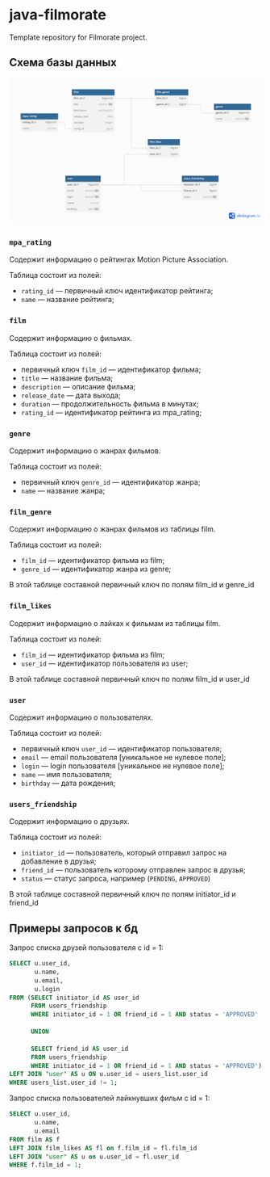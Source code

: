 # java-filmorate

Template repository for Filmorate project.

## Схема базы данных

![Screenshot of a comment on a GitHub issue showing an image, added in the Markdown, of an Octocat smiling and raising a tentacle.](./schema.png)

### `mpa_rating`

Содержит информацию о рейтингах Motion Picture Association.

Таблица состоит из полей:

- `rating_id` — первичный ключ идентификатор рейтинга;
- `name` — название рейтинга;

### `film`

Содержит информацию о фильмах.

Таблица состоит из полей:

- первичный ключ `film_id` — идентификатор фильма;
- `title` — название фильма;
- `description` — описание фильма;
- `release_date` — дата выхода;
- `duration` — продолжительность фильма в минутах;
- `rating_id` — идентификатор рейтинга из mpa_rating;

### `genre`

Содержит информацию о жанрах фильмов.

Таблица состоит из полей:

- первичный ключ `genre_id` — идентификатор жанра;
- `name` — название жанра;

### `film_genre`

Содержит информацию о жанрах фильмов из таблицы film.

Таблица состоит из полей:

- `film_id` — идентификатор фильма из film;
- `genre_id` — идентификатор жанра из genre;

В этой таблице составной первичный ключ по полям film_id и genre_id

### `film_likes`

Содержит информацию о лайках к фильмам из таблицы film.

Таблица состоит из полей:

- `film_id` — идентификатор фильма из film;
- `user_id` — идентификатор пользователя из user;

В этой таблице составной первичный ключ по полям film_id и user_id

### `user`

Содержит информацию о пользователях.

Таблица состоит из полей:

- первичный ключ `user_id` — идентификатор пользователя;
- `email` — email пользователя [уникальное не нулевое поле];
- `login` — login пользователя [уникальное не нулевое поле];
- `name` — имя пользователя;
- `birthday` — дата рождения;

### `users_friendship`

Содержит информацию о друзьях.

Таблица состоит из полей:

- `initiator_id` — пользователь, который отправил запрос на добавление в друзья;
- `friend_id` — пользователь которому отправлен запрос в друзья;
- `status` — статус запроса, например (`PENDING`, `APPROVED`)

В этой таблице составной первичный ключ по полям initiator_id и friend_id

## Примеры запросов к бд

Запрос списка друзей пользователя с id = 1:

```sql
SELECT u.user_id,
       u.name,
       u.email,
       u.login
FROM (SELECT initiator_id AS user_id
      FROM users_friendship
      WHERE initiator_id = 1 OR friend_id = 1 AND status = 'APPROVED'

      UNION

      SELECT friend_id AS user_id
      FROM users_friendship
      WHERE initiator_id = 1 OR friend_id = 1 AND status = 'APPROVED') AS users_list
LEFT JOIN "user" AS u ON u.user_id = users_list.user_id
WHERE users_list.user_id != 1;
```

Запрос списка пользователей лайкнувших фильм с id = 1:

```sql
SELECT u.user_id,
       u.name,
       u.email
FROM film AS f
LEFT JOIN film_likes AS fl on f.film_id = fl.film_id
LEFT JOIN "user" AS u on u.user_id = fl.user_id
WHERE f.film_id = 1;
```